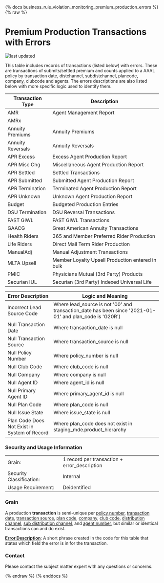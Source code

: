 {% docs business_rule_violation_monitoring_premium_production_errors %}
{% raw %}

# Premium Production Transactions with Errors

![last updated](assets/update_badges/business_rule_violation_monitoring_premium_production_errors.svg)

This table includes records of transactions (listed below) with errors. These are transactions 
of submits/settled premium and counts applied to a AAAL policy by transaction date, 
distchannel, subdistchannel, plancode, company, clubcode and agents. The errors descriptions are
also listed below with more specific logic used to identify them.

| Transaction Type  | Description                                      |
|-------------------|--------------------------------------------------|
| AMR               | Agent Management Report                          |
| AMRx              |                                                  |
| Annuity Premiums  | Annuity Premiums                                 |
| Annuity Reversals | Annuity Reversals                                |
| APR Excess        | Excess Agent Production Report                   |
| APR Misc Chg      | Miscellaneous Agent Production Report            |
| APR Settled       | Settled Transactions                             |
| APR Submitted     | Submitted Agent Production Report                |
| APR Termination   | Terminated Agent Production Report               |
| APR Unknown       | Unknown Agent Production Report                  |
| Budget            | Budgeted Production Entries                      |
| DSU Termination   | DSU Reversal Transactions                        |
| FAST GIWL         | FAST GIWL Transactions                           |
| GAACG             | Great American Annuity Transactions              |
| Health Riders     | 365 and Member Preferred Rider Production        |
| Life Riders       | Direct Mail Term Rider Production                |
| ManualAdj         | Manual Adjustment Transactions                   |
| MLTA Upsell       | Member Loyalty Upsell Production entered in bulk |
| PMIC              | Physicians Mutual (3rd Party) Products           |
| Securian IUL      | Securian (3rd Party) Indexed Universal Life      |

| Error Description                             | Logic and Meaning                               |
|-----------------------------------------------|-------------------------------------------------|
| Incorrect Lead Source Code                    | Where lead_source is not '00' and transaction_date has been since '2021-01-01' and plan_code is 'G20R') |
| Null Transaction Date                         | Where transaction_date is null                  |
| Null Transaction Source                       | Where transaction_source is null                |
| Null Policy Number                            | Where policy_number is null                     |
| Null Club Code                                | Where club_code is null                         |
| Null Company                                  | Where company is null                           |
| Null Agent ID                                 | Where agent_id is null                          |
| Null Primary Agent ID                         | Where primary_agent_id is null                  |
| Null Plan Code                                | Where plan_code is null                         |
| Null Issue State                              | Where issue_state is null                       |
| Plan Code Does Not Exist in System of Record  | Where plan_code does not exist in staging_mde.product_hierarchy |


### Security and Usage Information
|     |     |
| --- | --- |
| Grain:                   | 1 record per transaction + error_description |            
| Security Classification: | Internal |
| Usage Requirement:       | Deidentified |

### Grain
A production **transaction** is semi-unique per 
[policy number](#!/exposure/docs.business_glossary.glossary#policy_number), 
[transaction date](#!/model/model.aaa_life_data_platform.staging_bi_premium_production#transaction_date), 
[transaction source](#!/model/model.aaa_life_data_platform.staging_bi_premium_production#transaction_source), 
[plan code](#!/model/model.aaa_life_data_platform.staging_bi_premium_production#plan_code), 
[company](#!/exposure/docs.business_glossary.glossary#company), 
[club code](#!/exposure/docs.business_glossary.glossary#club_code), 
[distribution channel](#!/exposure/docs.business_glossary.glossary#distribution_channel_description),
[sub distribution channel](#!/exposure/docs.business_glossary.glossary#sub_distribution_channel), 
and [agent number](#!/model/model.aaa_life_data_platform.mid_bi_production_transactions#agent_id), 
but similar or identical transactions can and do exist.

[**Error Description**](#!/model/model.aaa_life_data_platform.mid_bi_premium_production#error_description):
A short phrase created in the code for this table that states which field the error is in 
for the transaction. 

### Contact
Please contact the subject matter expert with any questions or concerns.

{% endraw %}
{% enddocs %}